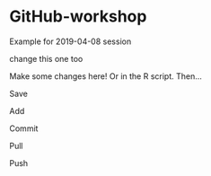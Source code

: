 # GitHub-workshop

Example for 2019-04-08 session

change this one too

Make some changes here! Or in the R script. Then...

Save

Add

Commit

Pull

Push
